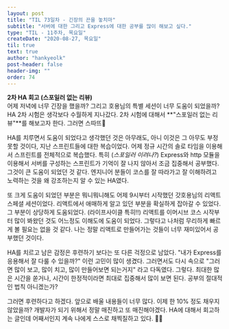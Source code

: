 ```yaml
---
layout: post
title: "TIL 73일차 - 긴장의 끈을 놓치마"
subtitle: "서버에 대한 그리고 Express에 대한 공부를 많이 해보고 싶다."
type: "TIL - 11주차, 목요일"
createDate: "2020-08-27, 목요일"
til: true
text: true
author: "hankyeolk"
post-header: false
header-img: ""
order: 74
---
```


**2차 HA 회고 (스포일러 없는 리뷰)** <br>
어제 저녁에 너무 긴장을 했을까? 그리고 호용님의 특별 세션이 너무 도움이 되었을까? HA 2차 시험은 생각보다 수월하게 지나갔다. 2차 시험에 대해서 **"스포일러 없는 리뷰"**를 해보고자 한다. 그러면 스따뜨🚀 <br>

HA를 치루면서 도움이 되었다고 생각했던 것은 아무래도, 아니 이것은 그 아무도 부정 못할 것이다, 지난 스프린트들에 대한 복습이었다. 어제 정규 시간의 솔로 타임을 이용해서 스프린트를 전체적으로 복습했다. 특히 (_스포일러 이려나?_) Express와 http 모듈을 이용해서 서버를 구성하는 스프린트가 기억이 잘 나지 않아서 조금 집중해서 공부했다. 그것이 큰 도움이 되었던 것 같다. 엔지니어 분들이 코스를 잘 따라가고 잘 이해하려고 노력하는 것을 왜 강조하는지 알 수 있는 HA였다.<br>

또 크게 도움이 되었던 부분은 뭐니뭐니해도 어제 9시부터 시작했던 갓호용님의 리액트 스페셜 세션이었다. 리액트에서 애매하게 알고 있던 부분을 확실하게 잡아갈 수 있었다. 그 부분이 상당하게 도움되었다. (라이프사이클 특히!!) 리액트를 이머시브 코스 시작부터 많이 봐왔던 것도 어느정도 이해도에 도움이 되었다. 그렇다고 나처럼 무리하게 빠르게 볼 필요는 없을 것 같다. 나는 정말 리액트로 만들어가는 것들이 너무 재미있어서 공부했던 것이다. <br>

HA를 치르고 남은 감정은 후련하기 보다는 또 다른 걱정으로 남았다. "내가 Express를 응용해서 잘 다룰 수 있을까?" 이런 고민이 많이 생겼다. 그러면서도 다시 속으로 "그러면 많이 보고, 많이 치고, 많이 만들어보면 되는거지" 라고 다독였다. 그렇다. 최대한 많은 시간을 쏟거나, 시간이 한정적이라면 최대로 집중해서 많이 보면 된다. 공부의 절대적인 법칙 아니겠는가? <br>

그러면 후련하다고 하겠다. 앞으로 배울 내용들이 너무 많다. 이제 한 10% 정도 채우지 않았을까? 개발자가 되기 위해서 정말 매진하고 또 매진해야겠다. HA에 대해서 회고하는 글인데 어째서인지 계속 나에게 스스로 채찍질하고 있다. 🤪😇
<br>
